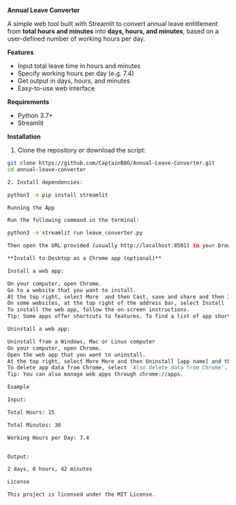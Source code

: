 **Annual Leave Converter**

A simple web tool built with Streamlit to convert annual leave entitlement from **total hours and minutes** into **days, hours, and minutes**, based on a user-defined number of working hours per day.

**Features**

- Input total leave time in hours and minutes
- Specify working hours per day (e.g. 7.4)
- Get output in days, hours, and minutes
- Easy-to-use web interface

**Requirements**

- Python 3.7+
- Streamlit

**Installation**

1. Clone the repository or download the script:

```bash
git clone https://github.com/CaptainB86/Annual-Leave-Converter.git
cd annual-leave-converter

2. Install dependencies:

python3 -m pip install streamlit

Running the App

Run the following command in the terminal:

python3 -m streamlit run leave_converter.py

Then open the URL provided (usually http://localhost:8501) in your browser

**Install to Desktop as a Chrome app (optional)**

Install a web app:

On your computer, open Chrome.
Go to a website that you want to install.
At the top right, select More  and then Cast, save and share and then Install page as app….
On some websites, at the top right of the address bar, select Install .
To install the web app, follow the on-screen instructions.
Tip: Some apps offer shortcuts to features. To find a list of app shortcuts, right-click the web app on the taskbar. Learn more about shortcuts for websites in Chrome.

Uninstall a web app:

Uninstall from a Windows, Mac or Linux computer
On your computer, open Chrome.
Open the web app that you want to uninstall.
At the top right, select More More and then Uninstall [app name] and then Remove.
To delete app data from Chrome, select 'Also delete data from Chrome'.
Tip: You can also manage web apps through chrome://apps.

Example

Input:

Total Hours: 15

Total Minutes: 30

Working Hours per Day: 7.4


Output:

2 days, 0 hours, 42 minutes

License

This project is licensed under the MIT License.


 
